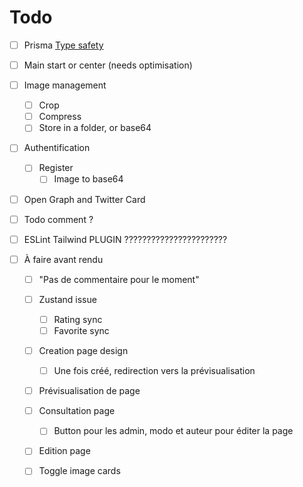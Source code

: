 # Todo

- [ ] Prisma [Type safety](https://www.prisma.io/docs/orm/prisma-client/type-safety)

- [ ] Main start or center (needs optimisation)

- [ ] Image management
  - [ ] Crop
  - [ ] Compress
  - [ ] Store in a folder, or base64

- [ ] Authentification
  - [ ] Register
    - [ ] Image to base64

- [ ] Open Graph and Twitter Card

- [ ] Todo comment ?

- [ ] ESLint Tailwind PLUGIN ???????????????????????

- [ ] À faire avant rendu
  
  - [ ] "Pas de commentaire pour le moment"
  
  - [ ] Zustand issue
    - [ ] Rating sync
    - [ ] Favorite sync
  
  - [ ] Creation page design
    - [ ] Une fois créé, redirection vers la prévisualisation
  
  - [ ] Prévisualisation de page

  - [ ] Consultation page
    - [ ] Button pour les admin, modo et auteur pour éditer la page

  - [ ] Edition page

  - [ ] Toggle image cards